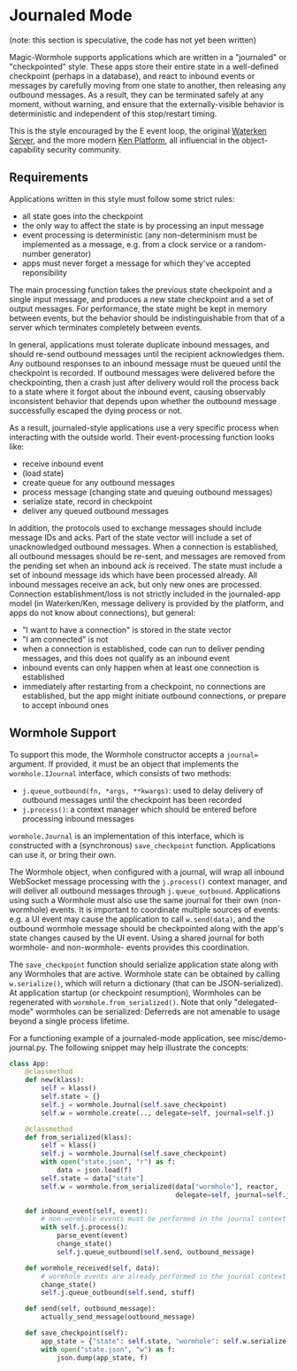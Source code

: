 # Journaled Mode

(note: this section is speculative, the code has not yet been written)

Magic-Wormhole supports applications which are written in a "journaled" or
"checkpointed" style. These apps store their entire state in a well-defined
checkpoint (perhaps in a database), and react to inbound events or messages
by carefully moving from one state to another, then releasing any outbound
messages. As a result, they can be terminated safely at any moment, without
warning, and ensure that the externally-visible behavior is deterministic and
independent of this stop/restart timing.

This is the style encouraged by the E event loop, the
original [Waterken Server](http://waterken.sourceforge.net/), and the more
modern [Ken Platform](http://web.eecs.umich.edu/~tpkelly/Ken/), all
influencial in the object-capability security community.

## Requirements

Applications written in this style must follow some strict rules:

* all state goes into the checkpoint
* the only way to affect the state is by processing an input message
* event processing is deterministic (any non-determinism must be implemented
  as a message, e.g. from a clock service or a random-number generator)
* apps must never forget a message for which they've accepted reponsibility

The main processing function takes the previous state checkpoint and a single
input message, and produces a new state checkpoint and a set of output
messages. For performance, the state might be kept in memory between events,
but the behavior should be indistinguishable from that of a server which
terminates completely between events.

In general, applications must tolerate duplicate inbound messages, and should
re-send outbound messages until the recipient acknowledges them. Any outbound
responses to an inbound message must be queued until the checkpoint is
recorded. If outbound messages were delivered before the checkpointing, then
a crash just after delivery would roll the process back to a state where it
forgot about the inbound event, causing observably inconsistent behavior that
depends upon whether the outbound message successfully escaped the dying
process or not.

As a result, journaled-style applications use a very specific process when
interacting with the outside world. Their event-processing function looks
like:

* receive inbound event
* (load state)
* create queue for any outbound messages
* process message (changing state and queuing outbound messages)
* serialize state, record in checkpoint
* deliver any queued outbound messages

In addition, the protocols used to exchange messages should include message
IDs and acks. Part of the state vector will include a set of unacknowledged
outbound messages. When a connection is established, all outbound messages
should be re-sent, and messages are removed from the pending set when an
inbound ack is received. The state must include a set of inbound message ids
which have been processed already. All inbound messages receive an ack, but
only new ones are processed. Connection establishment/loss is not strictly
included in the journaled-app model (in Waterken/Ken, message delivery is
provided by the platform, and apps do not know about connections), but
general:

* "I want to have a connection" is stored in the state vector
* "I am connected" is not
* when a connection is established, code can run to deliver pending messages,
  and this does not qualify as an inbound event
* inbound events can only happen when at least one connection is established
* immediately after restarting from a checkpoint, no connections are
  established, but the app might initiate outbound connections, or prepare to
  accept inbound ones

## Wormhole Support

To support this mode, the Wormhole constructor accepts a `journal=` argument.
If provided, it must be an object that implements the `wormhole.IJournal`
interface, which consists of two methods:

* `j.queue_outbound(fn, *args, **kwargs)`: used to delay delivery of outbound
  messages until the checkpoint has been recorded
* `j.process()`: a context manager which should be entered before processing
  inbound messages

`wormhole.Journal` is an implementation of this interface, which is
constructed with a (synchronous) `save_checkpoint` function. Applications can
use it, or bring their own.

The Wormhole object, when configured with a journal, will wrap all inbound
WebSocket message processing with the `j.process()` context manager, and will
deliver all outbound messages through `j.queue_outbound`. Applications using
such a Wormhole must also use the same journal for their own (non-wormhole)
events. It is important to coordinate multiple sources of events: e.g. a UI
event may cause the application to call `w.send(data)`, and the outbound
wormhole message should be checkpointed along with the app's state changes
caused by the UI event. Using a shared journal for both wormhole- and
non-wormhole- events provides this coordination.

The `save_checkpoint` function should serialize application state along with
any Wormholes that are active. Wormhole state can be obtained by calling
`w.serialize()`, which will return a dictionary (that can be
JSON-serialized). At application startup (or checkpoint resumption),
Wormholes can be regenerated with `wormhole.from_serialized()`. Note that
only "delegated-mode" wormholes can be serialized: Deferreds are not amenable
to usage beyond a single process lifetime.

For a functioning example of a journaled-mode application, see
misc/demo-journal.py. The following snippet may help illustrate the concepts:

```python
class App:
    @classmethod
    def new(klass):
        self = klass()
        self.state = {}
        self.j = wormhole.Journal(self.save_checkpoint)
        self.w = wormhole.create(.., delegate=self, journal=self.j)

    @classmethod
    def from_serialized(klass):
        self = klass()
        self.j = wormhole.Journal(self.save_checkpoint)
        with open("state.json", "r") as f:
            data = json.load(f)
        self.state = data["state"]
        self.w = wormhole.from_serialized(data["wormhole"], reactor,
                                          delegate=self, journal=self.j)

    def inbound_event(self, event):
        # non-wormhole events must be performed in the journal context
        with self.j.process():
            parse_event(event)
            change_state()
            self.j.queue_outbound(self.send, outbound_message)

    def wormhole_received(self, data):
        # wormhole events are already performed in the journal context
        change_state()
        self.j.queue_outbound(self.send, stuff)

    def send(self, outbound_message):
        actually_send_message(outbound_message)

    def save_checkpoint(self):
        app_state = {"state": self.state, "wormhole": self.w.serialize()}
        with open("state.json", "w") as f:
            json.dump(app_state, f)
```
